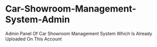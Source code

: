 # Car-Showroom-Management-System-Admin
Admin Panel Of Car Showroom Management System Which Is Already Uploaded On This Account
